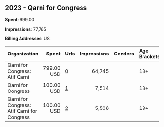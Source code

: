 ## 2023 - Qarni for Congress 
**Spent**: 999.00

**Impressions**: 77,765

**Billing Addresses**: US

|Organization|Spent|Urls|Impressions|Genders|Age Brackets|Country Codes|
|:---|---:|:---|---:|:---|:---|:---|
|Qarni for Congress: Atif Qarni|799.00 USD|[0](https://www.snap.com/political-ads/asset/ea1ac9835e53180563264b63d600d5916799b32602d27e02eec89c216a8585e0?mediaType=mp4)|64,745||18+|united states|
|Qarni for Congress|100.00 USD|[1](https://www.snap.com/political-ads/asset/9fbebcf02e381db10eec50499e3e6f683eeab082d36aa91b0b3aa41bb295b9bb?mediaType=jpeg)|7,514||18+|united states|
|Qarni for Congress: Atif Qarni for Congress|100.00 USD|[2](https://www.snap.com/political-ads/asset/5244a3206eb265e6bac696ab1e6fd23e8f27324a1356f7a18bf71a12eb1a96bd?mediaType=mp4)|5,506||18+|united states|
